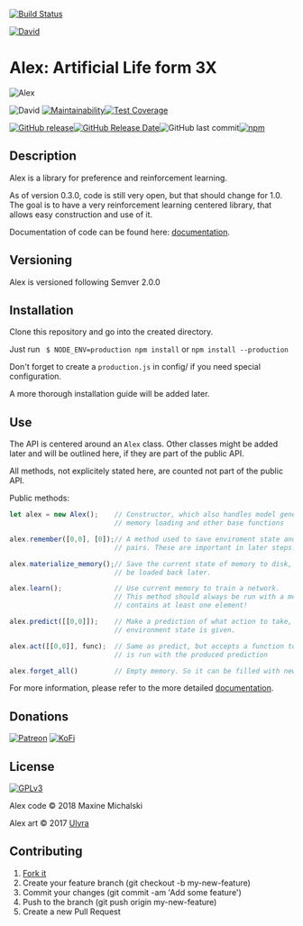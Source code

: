 [![Build Status](https://img.shields.io/travis/maxine-red/al3x/master.svg)](https://travis-ci.org/maxine-red/al3x)

[![David](https://img.shields.io/david/maxine-red/al3x.svg)](https://github.com/maxine-red/al3x/network/dependencies)

# Alex: Artificial Life form 3X

![Alex](https://mootech.eu/images/alex.png)

![David](https://img.shields.io/david/maxine-red/al3x.svg?style=flat-square)
[![Maintainability](https://img.shields.io/codeclimate/maintainability/maxine-red/al3x.svg?style=flat-square)](https://codeclimate.com/github/maxine-red/al3x/maintainability)[![Test Coverage](https://img.shields.io/codeclimate/coverage/maxine-red/al3x.svg?style=flat-square)](https://codeclimate.com/github/maxine-red/al3x/test_coverage)

[![GitHub release](https://img.shields.io/github/release/maxine-red/al3x.svg&style=flat-square)](https://github.com/maxine-red/al3x/releases)[![GitHub Release Date](https://img.shields.io/github/release-date/maxine-red/al3x.svg?style=flat-square)](https://github.com/maxine-red/al3x/releases)![GitHub last commit](https://img.shields.io/github/last-commit/maxine-red/al3x.svg?style=flat-square)[![npm](https://img.shields.io/npm/v/al3x.svg?style=flat-square)](https://www.npmjs.com/package/al3x)

## Description

Alex is a library for preference and reinforcement learning.

As of version 0.3.0, code is still very open, but that should change for 1.0.
The goal is to have a very reinforcement learning centered library, that allows
easy construction and use of it.

Documentation of code can be found here: [documentation](DOCUMENTATION.md).

## Versioning

Alex is versioned following Semver 2.0.0


## Installation

Clone this repository and go into the created directory.

Just run ` $ NODE_ENV=production npm install` or `npm install --production`

Don't forget to create a `production.js` in config/ if you need special
configuration.

A more thorough installation guide will be added later.

## Use

The API is centered around an `Alex` class. Other classes might be added later
and will be outlined here, if they are part of the public API.

All methods, not explicitely stated here, are counted not part of the public
API.

Public methods:

```javascript
let alex = new Alex();    // Constructor, which also handles model generation,
                          // memory loading and other base functions

alex.remember([0,0], [0]);// A method used to save enviroment state and action
                          // pairs. These are important in later steps.

alex.materialize_memory();// Save the current state of memory to disk, so it can
                          // be loaded back later.

alex.learn();             // Use current memory to train a network.
                          // This method should always be run with a memory that
                          // contains at least one element!

alex.predict([[0,0]]);    // Make a prediction of what action to take, when an
                          // environment state is given.

alex.act([[0,0]], func);  // Same as predict, but accepts a function too, that
                          // is run with the produced prediction

alex.forget_all()         // Empty memory. So it can be filled with new memories
```

For more information, please refer to the more detailed
[documentation](DOCUMENTATION.md).

## Donations

[![Patreon](https://img.shields.io/badge/Patreon-donate-orange.svg)](https://www.patreon.com/maxine_red)
[![KoFi](https://img.shields.io/badge/KoFi-donate-blue.svg)](https://ko-fi.com/maxinered)

## License

[![GPLv3](https://www.gnu.org/graphics/gplv3-127x51.png)](https://www.gnu.org/licenses/gpl-3.0.en.html)

Alex code :copyright: 2018 Maxine Michalski

Alex art :copyright: 2017 [Ulvra](https://furaffinity.net/user/ulvra)

## Contributing

1. [Fork it](https://github.com/maxine-red/alex/fork)
1. Create your feature branch (git checkout -b my-new-feature)
1. Commit your changes (git commit -am 'Add some feature')
1. Push to the branch (git push origin my-new-feature)
1. Create a new Pull Request
